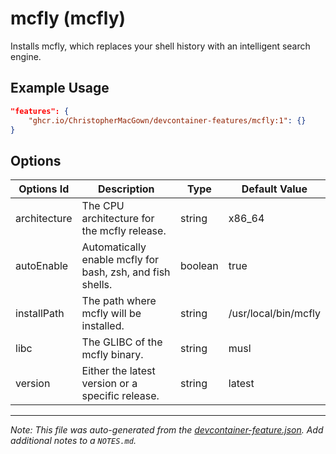 
# mcfly (mcfly)

Installs mcfly, which replaces your shell history with an intelligent search engine.

## Example Usage

```json
"features": {
    "ghcr.io/ChristopherMacGown/devcontainer-features/mcfly:1": {}
}
```

## Options

| Options Id | Description | Type | Default Value |
|-----|-----|-----|-----|
| architecture | The CPU architecture for the mcfly release. | string | x86_64 |
| autoEnable | Automatically enable mcfly for bash, zsh, and fish shells. | boolean | true |
| installPath | The path where mcfly will be installed. | string | /usr/local/bin/mcfly |
| libc | The GLIBC of the mcfly binary. | string | musl |
| version | Either the latest version or a specific release. | string | latest |



---

_Note: This file was auto-generated from the [devcontainer-feature.json](https://github.com/ChristopherMacGown/devcontainer-features/blob/main/src/mcfly/devcontainer-feature.json).  Add additional notes to a `NOTES.md`._

